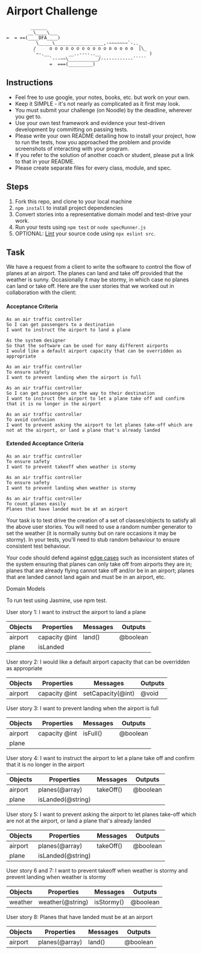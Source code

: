 Airport Challenge
=================

```
         ______
        __\____\___
=  = ==(____DFA____)
           \_____\__________________,-~~~~~~~`-.._
          /     o o o o o o o o o o o o o o o o  |\_
          `~-.__       __..----..__                  )
                `---~~\___________/------------`````
                =  ===(_________)

```

Instructions
---------

* Feel free to use google, your notes, books, etc. but work on your own.
* Keep it SIMPLE - it's not nearly as complicated as it first may look.
* You must submit your challenge (on Noodle) by the deadline, wherever you get to.
* Use your own test framework and evidence your test-driven development by committing on passing tests.
* Please write your own README detailing how to install your project, how to run the tests, how you approached the problem and provide screenshots of interacting with your program.
* If you refer to the solution of another coach or student, please put a link to that in your README.
* Please create separate files for every class, module, and spec.

Steps
-------

1. Fork this repo, and clone to your local machine
2. `npm install` to install project dependencies
3. Convert stories into a representative domain model and test-drive your work.
4. Run your tests using `npm test` or `node specRunner.js`
5. OPTIONAL: [Lint](https://eslint.org/docs/user-guide/getting-started) your source code using `npx eslint src`.

Task
-----

We have a request from a client to write the software to control the flow of planes at an airport. The planes can land and take off provided that the weather is sunny. Occasionally it may be stormy, in which case no planes can land or take off.  Here are the user stories that we worked out in collaboration with the client:

#### Acceptance Criteria
```
As an air traffic controller
So I can get passengers to a destination
I want to instruct the airport to land a plane

As the system designer
So that the software can be used for many different airports
I would like a default airport capacity that can be overridden as appropriate

As an air traffic controller
To ensure safety
I want to prevent landing when the airport is full

As an air traffic controller
So I can get passengers on the way to their destination
I want to instruct the airport to let a plane take off and confirm that it is no longer in the airport

As an air traffic controller
To avoid confusion
I want to prevent asking the airport to let planes take-off which are not at the airport, or land a plane that's already landed
```

#### Extended Acceptance Criteria
```
As an air traffic controller
To ensure safety
I want to prevent takeoff when weather is stormy

As an air traffic controller
To ensure safety
I want to prevent landing when weather is stormy

As an air traffic controller
To count planes easily
Planes that have landed must be at an airport
```

Your task is to test drive the creation of a set of classes/objects to satisfy all the above user stories. You will need to use a random number generator to set the weather (it is normally sunny but on rare occasions it may be stormy). In your tests, you'll need to stub random behaviour to ensure consistent test behaviour.

Your code should defend against [edge cases](http://programmers.stackexchange.com/questions/125587/what-are-the-difference-between-an-edge-case-a-corner-case-a-base-case-and-a-b) such as inconsistent states of the system ensuring that planes can only take off from airports they are in; planes that are already flying cannot take off and/or be in an airport; planes that are landed cannot land again and must be in an airport, etc.


Domain Models

To run test using Jasmine, use npm test.

User story 1: I want to instruct the airport to land a plane


| Objects | Properties                 | Messages          | Outputs |
| ------- | -------------------------- | ----------------- | ------- |
| airport | capacity @int              | land()            |@boolean |
| plane   | isLanded                   |                   |         |

User story 2: I would like a default airport capacity that can be overridden as appropriate

| Objects | Properties                 | Messages          | Outputs |
| ------- | -------------------------- | ----------------- | ------- |
| airport | capacity @int              | setCapacity(@int) |@void    |


User story 3: I want to prevent landing when the airport is full

| Objects | Properties                 | Messages          | Outputs |
| ------- | -------------------------- | ----------------- | ------- |
| airport | capacity @int              | isFull()          |@boolean |
| plane   |                            |                   |         |


User story 4: I want to instruct the airport to let a plane take off and confirm that it is no longer in the airport    

| Objects | Properties                 | Messages          | Outputs |
| ------- | -------------------------- | ----------------- | ------- |
| airport |  planes(@array)            | takeOff()         |@boolean |
| plane   |  isLanded(@string)         |                   |         |


User story 5: I want to prevent asking the airport to let planes take-off which are not at the airport, or land a plane that's already landed

| Objects | Properties                 | Messages          | Outputs |
| ------- | -------------------------- | ----------------- | ------- |
| airport |  planes(@array)            | takeOff()         |@boolean |
| plane   |  isLanded(@string)         |                   |         |



User story 6 and 7: I want to prevent takeoff when weather is stormy and prevent landing when weather is stormy

| Objects | Properties                 | Messages          | Outputs |
| ------- | -------------------------- | ----------------- | ------- |
| weather |  weather(@string)          | isStormy()        |@boolean |



User story 8: Planes that have landed must be at an airport

| Objects | Properties                 | Messages          | Outputs |
| ------- | -------------------------- | ----------------- | ------- |
| airport |  planes(@array)            | land()            |@boolean |